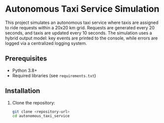 # Autonomous Taxi Service Simulation

This project simulates an autonomous taxi service where taxis are assigned to ride requests within a 20x20 km grid. Requests are generated every 20 seconds, and taxis are updated every 10 seconds. The simulation uses a hybrid output model: key events are printed to the console, while errors are logged via a centralized logging system.

## Prerequisites

- Python 3.8+
- Required libraries (see `requirements.txt`)

## Installation

1. Clone the repository:
   ```bash
   git clone <repository-url>
   cd autonomous_taxi_service